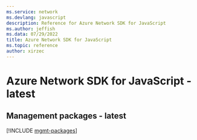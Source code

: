 ```yaml
---
ms.service: network
ms.devlang: javascript
description: Reference for Azure Network SDK for JavaScript
ms.author: jeffish
ms.data: 07/29/2022
title: Azure Network SDK for JavaScript
ms.topic: reference
author: xirzec
---
```

# Azure Network SDK for JavaScript - latest

## Management packages - latest
[!INCLUDE [mgmt-packages](network-mgmt-index.md)]
